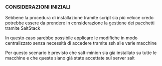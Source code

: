 ### CONSIDERAZIONI INIZIALI
 Sebbene la procedura di installazione tramite script sia più veloce credo potrebbe essere da prendere in considerazione la gestione dei pacchetti
 tramite SaltStack

 In questo caso sarebbe possibile applicare le modifiche in modo centralizzato senza necessità di accedere tramite ssh alle varie macchine

 Per questo scenario è previsto che salt-minion sia già installato su tutte le macchine e che queste siano già state accettate sul server salt
